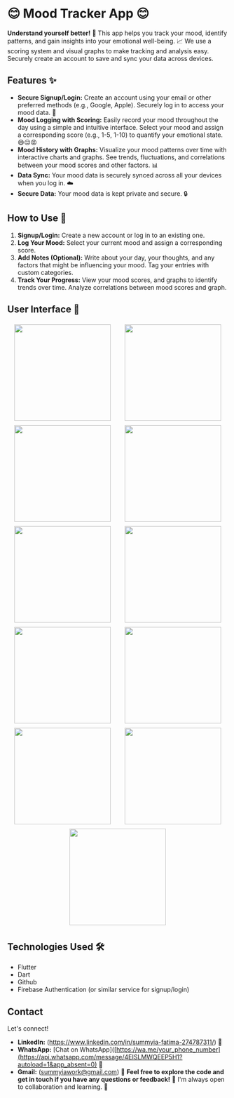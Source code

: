 # 😊 Mood Tracker App 😊

**Understand yourself better!** 🧠 This app helps you track your mood, identify patterns, and gain insights into your emotional well-being.  📈  We use a scoring system and visual graphs to make tracking and analysis easy.  Securely create an account to save and sync your data across devices.

## Features ✨

* **Secure Signup/Login:** Create an account using your email or other preferred methods (e.g., Google, Apple). Securely log in to access your mood data. 🔑
* **Mood Logging with Scoring:** Easily record your mood throughout the day using a simple and intuitive interface.  Select your mood and assign a corresponding score (e.g., 1-5, 1-10) to quantify your emotional state. 😄😔😡
* **Mood History with Graphs:** Visualize your mood patterns over time with interactive charts and graphs. See trends, fluctuations, and correlations between your mood scores and other factors. 📊
* **Data Sync:**  Your mood data is securely synced across all your devices when you log in. ☁️
* **Secure Data:** Your mood data is kept private and secure. 🔒

## How to Use 🚀

1. **Signup/Login:** Create a new account or log in to an existing one.
2. **Log Your Mood:** Select your current mood and assign a corresponding score.
3. **Add Notes (Optional):** Write about your day, your thoughts, and any factors that might be influencing your mood.  Tag your entries with custom categories.
4. **Track Your Progress:** View your mood  scores, and graphs to identify trends over time. Analyze correlations between mood scores and graph.

## User Interface 📸

<div style="display: flex; flex-wrap: wrap; justify-content: space-around;">
  <img src="https://github.com/user-attachments/assets/b96888c6-6d67-4949-91bc-0a0ada3db748" width="220" height="auto" style="margin: 5px;">
  <img src="https://github.com/user-attachments/assets/9bb2dd1c-a2b4-4715-832f-008f8ec9cb11" width="220" height="auto" style="margin: 5px;">
  <img src="https://github.com/user-attachments/assets/3b941133-d320-4471-b737-cccb5ab5c403" width="220" height="auto" style="margin: 5px;">
  <img src="https://github.com/user-attachments/assets/94757790-17b0-40bd-851d-d2a66002f820" width="220" height="auto" style="margin: 5px;">
  <img src="https://github.com/user-attachments/assets/0db66f04-388b-49dc-bfb4-131d284f0520" width="220" height="auto" style="margin: 5px;">
  <img src="https://github.com/user-attachments/assets/b7cf11a6-f618-43e8-bac4-5e469f8653b4" width="220" height="auto" style="margin: 5px;">
  <img src="https://github.com/user-attachments/assets/67c719fd-2778-4069-a411-b04bc5b7a9ad" width="220" height="auto" style="margin: 5px;">
  <img src="https://github.com/user-attachments/assets/29ec0f97-10d0-4990-8e55-f0f8d0c23636" width="220" height="auto" style="margin: 5px;">
  <img src="https://github.com/user-attachments/assets/58830ac4-7b4e-4e3d-931c-b30fd96ce8b9" width="220" height="auto" style="margin: 5px;">
  <img src="https://github.com/user-attachments/assets/205fb8f3-98c8-4e0e-877e-c52d267aa814" width="220" height="auto" style="margin: 5px;">
  <img src="https://github.com/user-attachments/assets/bb288bca-5866-46d9-8750-feafde5837ae" width="220" height="auto" style="margin: 5px;">
</div>

## Technologies Used 🛠️

* Flutter
* Dart
* Github
* Firebase Authentication (or similar service for signup/login)

## Contact
Let's connect!
* **LinkedIn:** (https://www.linkedin.com/in/summyia-fatima-274787311/) 🔗
* **WhatsApp:** [Chat on WhatsApp]([https://wa.me/your_phone_number](https://api.whatsapp.com/message/4EISLMWQEEP5H1?autoload=1&app_absent=0) 💬 
* **Gmail:** (summyiawork@gmail.com) 📧
**Feel free to explore the code and get in touch if you have any questions or feedback!**  💬  I'm always open to collaboration and learning.  🤝
